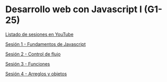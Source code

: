 # Desarrollo web con Javascript I (G1-25)

[Listado de sesiones en YouTube](https://www.youtube.com/playlist?list=PLXDgesVAFKPbUHQ8yj3b0dFpuosl5H2P3)

[Sesión 1 - Fundamentos de Javascript](https://youtu.be/kuBUNUFCrTw)

[Sesión 2 - Control de flujo](https://youtu.be/_1z3Cet1hLA)

[Sesión 3 - Funciones](https://youtu.be/B4vLDOi50gw)

[Sesión 4 - Arreglos y objetos](https://youtu.be/L4l88U4Nlv0)

<!-- Sesión 5 -->

<!-- Sesión 6 -->

<!-- Sesión 7 -->

<!-- Sesión 8 -->

<!-- Sesión 9 -->

<!-- Sesión 10 -->
